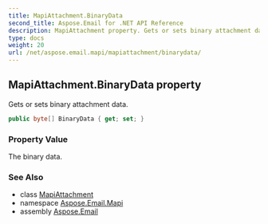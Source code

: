 ```yaml
---
title: MapiAttachment.BinaryData
second_title: Aspose.Email for .NET API Reference
description: MapiAttachment property. Gets or sets binary attachment data
type: docs
weight: 20
url: /net/aspose.email.mapi/mapiattachment/binarydata/
---
```

## MapiAttachment.BinaryData property

Gets or sets binary attachment data.

```csharp
public byte[] BinaryData { get; set; }
```

### Property Value

The binary data.

### See Also

* class [MapiAttachment](../)
* namespace [Aspose.Email.Mapi](../../mapiattachment/)
* assembly [Aspose.Email](../../../)


